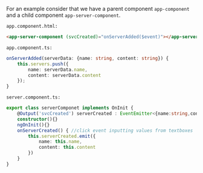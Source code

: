 For an example consider that we have a parent component `app-component` and a child component `app-server-component`.

`app.component.html:`

```html
<app-server-component (svcCreated)="onServerAdded($event)"></app-server-component>
```

`app.component.ts:`

```ts
onServerAdded(serverData: {name: string, content: string}) {
    this.servers.push({
        name: serverData.name,
        content: serverData.content
    });
}
```
                        
`server.component.ts:`

```ts
export class serverComponet implements OnInit {
    @Output('svcCreated') serverCreated : EventEmitter<{name:string,content:string}> = new EventEmitter();
    constructor(){}
    ngOnInit(){}
    onServerCreated() { //click event inputting values from textboxes
        this.serverCreated.emit({
            name: this.name,
            content: this.content
        })
    }
}
```
